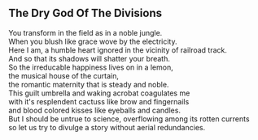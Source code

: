 The Dry God Of The Divisions
----------------------------
You transform in the field as in a noble jungle.  
When you blush like grace wove by the electricity.  
Here I am, a humble heart ignored in the vicinity of railroad track.  
And so that its shadows will shatter your breath.  
So the irreducable happiness lives on in a lemon,  
the musical house of the curtain,  
the romantic maternity that is steady and noble.  
This guilt umbrella and waking acrobat coagulates me  
with it's resplendent cactuss like brow and fingernails  
and blood colored kisses like eyeballs and candles.  
But I should be untrue to science, overflowing among its rotten currents  
so let us try to divulge a story without aerial redundancies.  
